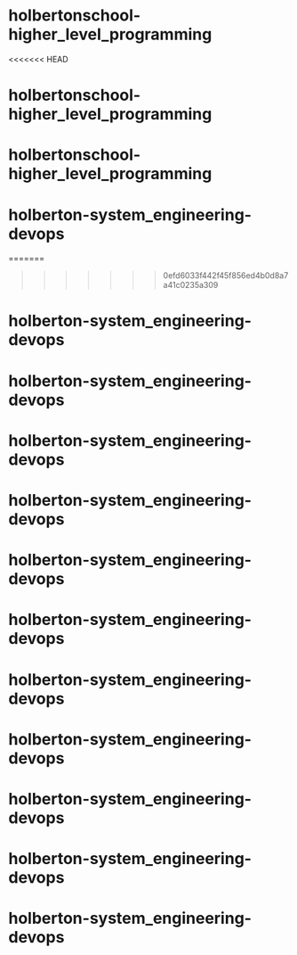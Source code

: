 # holbertonschool-higher_level_programming
<<<<<<< HEAD
# holbertonschool-higher_level_programming
# holbertonschool-higher_level_programming
# holberton-system_engineering-devops
=======
>>>>>>> 0efd6033f442f45f856ed4b0d8a7a41c0235a309
# holberton-system_engineering-devops
# holberton-system_engineering-devops
# holberton-system_engineering-devops
# holberton-system_engineering-devops
# holberton-system_engineering-devops
# holberton-system_engineering-devops
# holberton-system_engineering-devops
# holberton-system_engineering-devops
# holberton-system_engineering-devops
# holberton-system_engineering-devops
# holberton-system_engineering-devops
